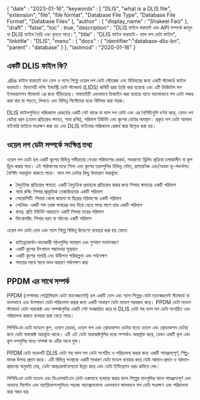 {
  "date" : "2023-01-16",
  "keywords" : [ "DLIS", "what is a DLIS file", "extension", "file", "file format", "Database File Type", "Database File Format", "Database Files" ],
  "author" : {
    "display_name" : "Shakeel Faiz"
},
  "draft" : "false",
  "toc" : true,
  "description" : "DLIS ফাইল ফরম্যাট এবং API সম্পর্কে জানুন যা DLIS ফাইল তৈরি এবং খুলতে পারে।",
  "title" : "DLIS ফাইল ফরম্যাট - ভাল লগ ডেটা ফাইল",
  "linktitle" : "DLIS",
  "menu" : {
    "docs" : {
      "identifier":"database-dlis-bn",
      "parent" : "database"
}
},
  "lastmod" : "2020-01-16"
}

## একটি DLIS ফাইল কি?

.dlis ফাইল ফরম্যাট হল তেল ও গ্যাস শিল্পে ওয়েল লগ ডেটা স্টোরেজ এবং বিনিময়ের জন্য একটি স্ট্যান্ডার্ড ফাইল ফরম্যাট। বিন্যাসটি লগিং ইন্ডাস্ট্রি ডেটা স্ট্যান্ডার্ড (LIDS) কমিটি দ্বারা তৈরি করা হয়েছে এবং এটি ডিজিটাল লগ ইনফরমেশন স্ট্যান্ডার্ড এর জন্য দাঁড়িয়েছে। ফরম্যাটটি এমনভাবে ডিজাইন করা হয়েছে যাতে ভালোভাবে লগ ডেটা সঞ্চয় করা যায় যা পড়তে, লিখতে এবং বিভিন্ন সিস্টেমের মধ্যে বিনিময় করা সহজ।

DLIS ফাইলগুলিতে লজিক্যাল রেকর্ডের একটি সেট থাকে যা ভাল লগ ডেটা এবং এর বৈশিষ্ট্যগুলি বর্ণনা করে, যেমন লগ ডেটার ধরন (যেমন প্রতিরোধ ক্ষমতা, গামা রশ্মি), পরিমাপ ইউনিট এবং কূপের ডেটার অবস্থান। প্রকৃত লগ ডেটা আলাদা বাইনারি ফাইলে সংরক্ষণ করা হয় এবং DLIS ফাইলের লজিক্যাল রেকর্ড দ্বারা উল্লেখ করা হয়।

## ওয়েল লগ ডেটা সম্পর্কে সংক্ষিপ্ত তথ্য

ওয়েল লগ ডেটা হল একটি কূপের বিভিন্ন গভীরতায় নেওয়া পরিমাপের রেকর্ড, সাধারণত ড্রিলিং প্রক্রিয়া চলাকালীন বা কূপ ড্রিল করার পরে। এই পরিমাপের মধ্যে শিলা এবং কূপের তরলগুলির বিভিন্ন ভৌত, রাসায়নিক এবং/অথবা ভূ-পদার্থগত বৈশিষ্ট্য অন্তর্ভুক্ত থাকতে পারে। ভাল লগ ডেটার কিছু উদাহরণ অন্তর্ভুক্ত:

- বৈদ্যুতিক প্রতিরোধ ক্ষমতা: একটি বৈদ্যুতিক প্রবাহকে প্রতিরোধ করার জন্য শিলার ক্ষমতার একটি পরিমাপ
- গামা রশ্মি: শিলার প্রাকৃতিক তেজস্ক্রিয়তার একটি পরিমাপ
- পোরোসিটি: শিলায় খোলা জায়গা বা ছিদ্রের পরিমাণের একটি পরিমাপ
- সোনিক: একটি শব্দ তরঙ্গ পাথরের মধ্য দিয়ে যেতে সময় লাগে তার একটি পরিমাপ
- ঘনত্ব: প্রতি ইউনিট আয়তনে একটি শিলার ভরের পরিমাপ
- লিথোলজি: শিলার ধরন বা গঠনের একটি পরিমাপ

ওয়েল লগ ডেটা তেল এবং গ্যাস শিল্পে বিভিন্ন উদ্দেশ্যে ব্যবহার করা হয় যেমন:

- হাইড্রোকার্বন-বহনকারী গঠনগুলির অবস্থান এবং গুণমান সনাক্তকরণ
- একটি কূপের উৎপাদন সম্ভাবনার মূল্যায়ন
- একটি কূপের সমাপ্তি এবং উদ্দীপনা পরিকল্পনা এবং পর্যবেক্ষণ
- সময়ের সাথে সাথে ভাল আচরণ পর্যবেক্ষণ করা

## PPDM এর সাথে সম্পর্ক

PPDM (পেশাদার পেট্রোলিয়াম ডেটা ম্যানেজমেন্ট) হল একটি তেল এবং গ্যাস শিল্পের ডেটা ম্যানেজমেন্ট স্ট্যান্ডার্ড যা ভালভাবে এবং উত্পাদন ডেটা পরিচালনা করার জন্য একটি সাধারণ ডেটা মডেল সরবরাহ করে। PPDM ডেটা মডেল স্ট্যান্ডার্ড ডেটা অবজেক্ট এবং সম্পর্কগুলির একটি সেট সংজ্ঞায়িত করে যা DLIS ডেটা সহ ভাল লগ ডেটা সংগঠিত এবং পরিচালনা করতে ব্যবহার করা যেতে পারে।

পিপিডিএম ডেটা মডেলে কূপ, ওয়েল হেডার, ওয়েল লগ এবং প্রোডাকশন ডেটার মতো ওয়েল এবং প্রোডাকশন ডেটার জন্য ডেটা অবজেক্ট অন্তর্ভুক্ত থাকে। এটি এই ডেটা অবজেক্টগুলির মধ্যে সম্পর্কও অন্তর্ভুক্ত করে, যেমন একটি কূপ এবং কূপ লগগুলির মধ্যে সম্পর্ক যা এটির সাথে যুক্ত।

PPDM ডেটা মডেলটি DLIS ডেটা সহ ভাল লগ ডেটা সংগঠিত ও পরিচালনা করার জন্য একটি সামঞ্জস্যপূর্ণ, শিল্প-মানক উপায় প্রদান করে। এটি বিভিন্ন সংস্থাকে একটি সাধারণ ডেটা মডেল ব্যবহার করে ডেটা আদান-প্রদান ও আদান-প্রদানের অনুমতি দেয়, ডেটা আন্তঃকার্যযোগ্যতা উন্নত করে এবং ডেটা ইন্টিগ্রেশন খরচ কমিয়ে দেয়।

পিপিডিএম ডেটা মডেল এবং ডিএলআইএস ডেটা একসাথে ব্যবহার করার ফলে শিল্পের মানগুলির সাথে সামঞ্জস্যপূর্ণ এবং অন্যান্য সিস্টেম এবং অ্যাপ্লিকেশনগুলিতে সহজে অ্যাক্সেসযোগ্য এমনভাবে ভালভাবে লগ ডেটা সংরক্ষণ এবং পরিচালনা করা সম্ভব হয়৷



